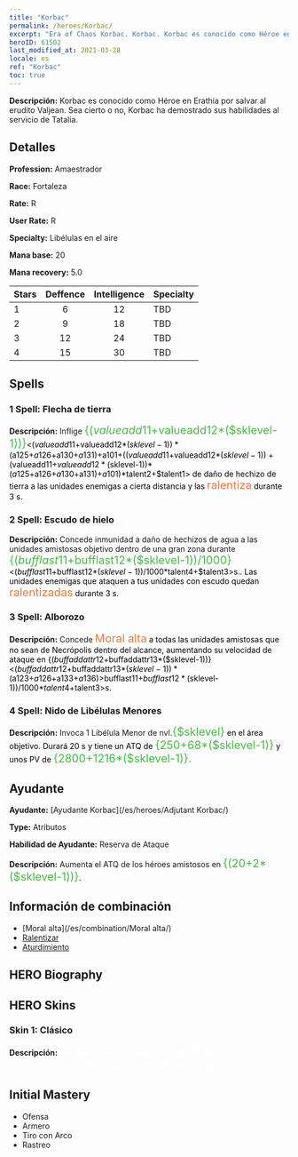 ```yaml
---
title: "Korbac"
permalink: /heroes/Korbac/
excerpt: "Era of Chaos Korbac. Korbac. Korbac es conocido como Héroe en Erathia por salvar al erudito Valjean. Sea cierto o no, Korbac ha demostrado sus habilidades al servicio de Tatalia."
heroID: 61502
last_modified_at: 2021-03-28
locale: es
ref: "Korbac"
toc: true
---
```

 **Descripción:** Korbac es conocido como Héroe en Erathia por salvar al erudito Valjean. Sea cierto o no, Korbac ha demostrado sus habilidades al servicio de Tatalia.
## Detalles
 **Profession:** Amaestrador

 **Race:** Fortaleza

 **Rate:** R

 **User Rate:** R

 **Specialty:** Libélulas en el aire

 **Mana base:** 20

 **Mana recovery:** 5.0


  | Stars   |    Deffence    |  Intelligence  |      Specialty     |
  |---------|:---------------:|:---------------:|--------------------|
  |    1    | 6 | 12 | TBD |
  |    2    | 9 | 18 | TBD |
  |    3    | 12 | 24 | TBD |
  |    4    | 15 | 30 | TBD |

## Spells
### 1 Spell: Flecha de tierra
 **Descripción:** Inflige <span style="color: #48b946;font-size:20px">{($valueadd11+$valueadd12*($sklevel-1))}</span><span style="color: black"><($valueadd11+$valueadd12*($sklevel-1))*($a125+$a126+$a130+$a131)+$a101+(($valueadd11+$valueadd12*($sklevel-1))+($valueadd11+$valueadd12*($sklevel-1))*($a125+$a126+$a130+$a131)+$a101)*$talent2+$talent1> de daño de hechizo de tierra a las unidades enemigas a cierta distancia y las <span style="color: #e07c44;font-size:20px">ralentiza</span><span style="color: black"> durante 3 s.

### 2 Spell: Escudo de hielo
 **Descripción:** Concede inmunidad a daño de hechizos de agua a las unidades amistosas objetivo dentro de una gran zona durante <span style="color: #48b946;font-size:20px">{($bufflast11+$bufflast12*($sklevel-1))/1000}</span><span style="color: black"><($bufflast11+$bufflast12*($sklevel-1))/1000*$talent4+$talent3>s.. Las unidades enemigas que ataquen a tus unidades con escudo quedan <span style="color: #e07c44;font-size:20px">ralentizadas</span><span style="color: black"> durante 3 s.

### 3 Spell: Alborozo
 **Descripción:** Concede <span style="color: #e07c44;font-size:20px">Moral alta</span><span style="color: black"> a todas las unidades amistosas que no sean de Necrópolis dentro del alcance, aumentando su velocidad de ataque en {($buffaddattr12+$buffaddattr13*($sklevel-1))}<($buffaddattr12+$buffaddattr13*($sklevel-1))*($a123+$a126+$a133+$a136)>%. Dura <span style="color: #48b946;font-size:20px">{($bufflast11+$bufflast12*($sklevel-1))/1000}</span><span style="color: black"><($bufflast11+$bufflast12*($sklevel-1))/1000*$talent4+$talent3>s.

### 4 Spell: Nido de Libélulas Menores
 **Descripción:** Invoca 1 Libélula Menor de nvl.<span style="color: #48b946;font-size:20px">{$sklevel}</span><span style="color: black"> en el área objetivo. Durará 20 s y tiene un ATQ de <span style="color: #48b946;font-size:20px">{250+68*($sklevel-1)}</span><span style="color: black"> y unos PV de <span style="color: #48b946;font-size:20px">{2800+1216*($sklevel-1)}.</span><span style="color: black">


## Ayudante

 **Ayudante:**  [Ayudante Korbac](/es/heroes/Adjutant Korbac/) 

 **Type:**  Atributos 

 **Habilidad de Ayudante:**  Reserva de Ataque 

 **Descripción:** Aumenta el ATQ de los héroes amistosos en <span style="color: #48b946;font-size:20px">{(20+2*($sklevel-1))}</span><span style="color: black">.

## Información de combinación

* [Moral alta](/es/combination/Moral alta/) 
* [Ralentizar](/es/combination/Ralentizar/) 
* [Aturdimiento](/es/combination/Aturdimiento/) 

## HERO Biography

## HERO Skins
### Skin 1: **Clásico**

 **Descripción:** <span style="color: #ffffff;font-size:20px">No podrás probar el significado de tu existencia a menos que venzas en la guerra.</span>



## Initial Mastery
   - Ofensa
   - Armero
   - Tiro con Arco
   - Rastreo
